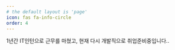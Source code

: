 ```yaml
---
# the default layout is 'page'
icon: fas fa-info-circle
order: 4
---
```


<!-- > Add Markdown syntax content to file `_tabs/about.md`{: .filepath } and it will show up on this page.
{: .prompt-tip } -->


1년간 IT인턴으로 근무를 마쳤고, 현재 다시 개발직으로 취업준비중입니다..